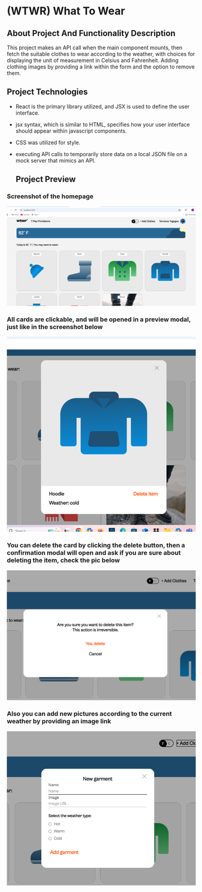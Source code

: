 # (WTWR) What To Wear

## About Project And Functionality Description

This project makes an API call when the main component mounts, then fetch the suitable clothes to wear according to the weather, with choices for displaying the unit of measurement in Celsius and Fahrenheit.  Adding clothing images by providing a link within the form and the option to remove them.

## Project Technologies

- React is the primary library utilized, and JSX is used to define the user interface.
- jsx syntax, which is similar to HTML, specifies how your user interface should appear within javascript components.
- CSS was utilized for style.
- executing API calls to temporarily store data on a local JSON file on a mock server that mimics an API.
  
  ## Project Preview

### Screenshot of the homepage

  ![Screenshot](src/assets/wtwr-1.png)
  
### All cards are clickable, and will be opened in a preview modal, just like in the screenshot below

  ![Screenshot](src/assets/wtwr-2.png)

### You can delete the card by clicking the delete button, then a confirmation modal will open and ask if you are sure about deleting the item, check the pic below

  ![Screenshot](src/assets/wtwr-4.png)

### Also you can add new pictures according to the current weather by providing an image link

![Screenshot](src/assets/wtwr-3.png)
